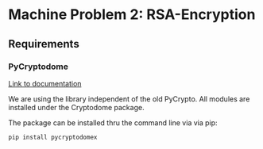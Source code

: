 # Machine Problem 2: RSA-Encryption

## Requirements

### PyCryptodome
[Link to documentation](https://pycryptodome.readthedocs.io/en/latest/src/introduction.html)

We are using the library independent of the old PyCrypto. All modules are installed under the Cryptodome package.

The package can be installed thru the command line via via pip:
```
pip install pycryptodomex
```